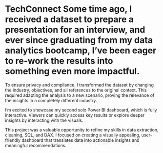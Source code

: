 # TechConnect Some time ago, I received a dataset to prepare a presentation for an interview, and ever since graduating from my data analytics bootcamp, I’ve been eager to re-work the results into something even more impactful.

To ensure privacy and compliance, I transformed the dataset by changing the industry, objectives, and all references to the original context. This required adapting the analysis to a new scenario, proving the relevance of the insights in a completely different industry.

I’m excited to showcase my second solo Power BI dashboard, which is fully interactive. Viewers can quickly access key results or explore deeper insights by interacting with the visuals.

This project was a valuable opportunity to refine my skills in data extraction, cleaning, SQL, and DAX. I focused on creating a visually appealing, user-friendly dashboard that translates data into actionable insights and meaningful recommendations.
